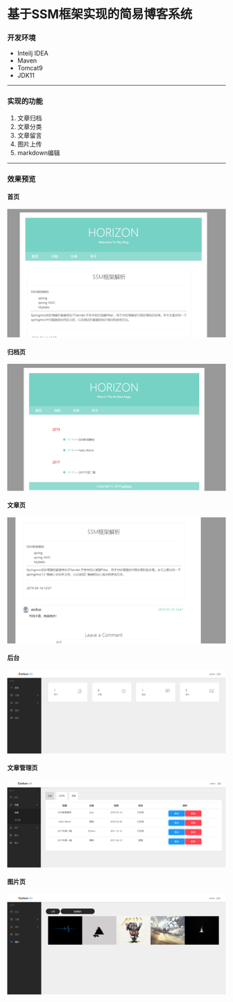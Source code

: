 # 基于SSM框架实现的简易博客系统

### 开发环境
- Inteilj IDEA
- Maven
- Tomcat9
- JDK11

---

### 实现的功能
1. 文章归档
2. 文章分类
3. 文章留言
4. 图片上传
5. markdown编辑

---

### 效果预览

#### 首页
![](https://github.com/disabilites/SSM-Blog/blob/master/preview/preview1.PNG)

#### 归档页
![](https://github.com/disabilites/SSM-Blog/blob/master/preview/preview2.PNG)

#### 文章页
![](https://github.com/disabilites/SSM-Blog/blob/master/preview/preview3.PNG)

#### 后台
![](https://github.com/disabilites/SSM-Blog/blob/master/preview/preview4.PNG)

#### 文章管理页
![](https://github.com/disabilites/SSM-Blog/blob/master/preview/preview5.PNG)

#### 图片页
![](https://github.com/disabilites/SSM-Blog/blob/master/preview/preview6.PNG)
